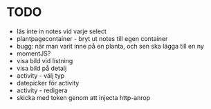# TODO

* läs inte in notes vid varje select
* plantpagecontainer - bryt ut notes till egen container
* bugg: när man varit inne på en planta, och sen ska lägga till en ny
* momentJS?
* visa bild vid listning
* visa bild på detalj
* activity - välj typ
* datepicker för activity
* activity - redigera
* skicka med token genom att injecta http-anrop
